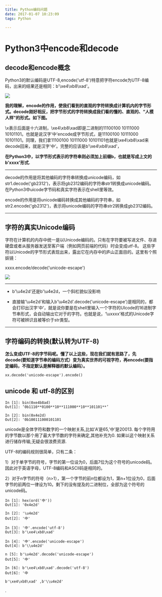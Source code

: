 ```yaml
---
title: Python编码问题
date: 2017-01-07 10:23:09
tags: Python

---
```


# Python3中encode和decode

## decode和encode概念

Python3的默认编码是UTF-8,encode('utf-8')特意把字符encode为UTF-8编码，出来的结果还是相同：b'\xe4\xb8\xad'。

![](http://s14.sinaimg.cn/mw690/0020jtpXzy6Sbx0ds3X9d)


**我的理解，encode的作用，使我们看到的直观的字符转换成计算机内的字节形式。decode刚好相反，把字节形式的字符转换成我们看的懂的、直观的、“人模人样”的形式。如下图。**

\x表示后面是十六进制，\xe4\xb8\xad即是二进制的11100100 10111000 10101101。也就是说汉字‘中’encode成字节形式，是11100100 10111000 10101101。同理，我们拿11100100 10111000 10101101也就是\xe4\xb8\xad来decode回来，就是汉字‘中’。完整的应该是b'\xe4\xb8\xad'，

**在Python3中，以字节形式表示的字符串则必须加上前缀b，也就是写成上文的b'xxxx'形式.**


-------

decode的作用是将其他编码的字符串转换成unicode编码，如str1.decode('gb2312')，表示将gb2312编码的字符串str1转换成unicode编码。在Python3中uicode字节码和真实字符表示在shell里等效。

encode的作用是将unicode编码转换成其他编码的字符串，如str2.encode('gb2312')，表示将unicode编码的字符串str2转换成gb2312编码。

------



## 字符的真实Unicode编码

字符在计算机的内存中统一是以Unicode编码的。只有在字符要被写进文件、存进硬盘或者从服务器发送至客户端（例如网页前端的代码）时会变成utf-8。
这些字符以Unicode的字节形式表现出来，露出它在内存中的庐山正面目的。这里有个照妖镜：

xxxx.encode/decode('unicode-escape')

![](http://s7.sinaimg.cn/mw690/0020jtpXzy6SbxebbT0a6)

-------
- b'\\u4e2d'还是b'\u4e2d，一个斜杠貌似没影响

- 直接输'\u4e2d'和输入b'\u4e2d'.decode('unicode-escape')是相同的，都会打印出汉字‘中’，就是说你要是在shell里输入一个字符的UIcode的16进制字节串形式，会自动输出它对于的字符。也就是说，‘\uxxxx’格式的Unicode字符可被辨识且被等价于str类型。
-------


## 字符编码的转换(默认转为UTF-8)


**怎么变成UTF-8的字节码呢。懂了以上这些，现在我们就有思路了，先decode(要知道字节串的编码方式）变为真实世界的可视字符，再encode(要指定编码，不指定默认是解释器的默认编码）。**

```
xx.decode('unicode-escape').encode()
```

## unicode 和 utf-8的区别

```
In [1]: bin(0xe4b8ad)
Out[1]: ‘0b1110**0100**10**111000**10**101101**’

In [2]: bin(0x4e2d)
Out[2]: '0b100111000101101
```

unicode是全体字符和数字的一个映射关系,比如’A’是65,’中’是20013.
每个字符用的字节数以那个用了最大字节数的字符来确定,其他补充为0.
如果以这个映射关系进行储存传输,无疑会很浪费资源.

UTF-8的编码规则很简单，只有二条：

1）对于单字节的符号，字节的第一位设为0，后面7位为这个符号的unicode码。因此对于英语字母，UTF-8编码和ASCII码是相同的。

2）对于n字节的符号（n>1），第一个字节的前n位都设为1，第n+1位设为0，后面字节的前两位一律设为10。剩下的没有提及的二进制位，全部为这个符号的unicode码。




```
In [1]: hex(ord('中'))
Out[1]: '0x4e2d'

In [2]: '\u4e2d'
Out[2]: '中'

In [3]: '中'.encode('utf-8')
Out[3]: b'\xe4\xb8\xad'

In [4]: '中'.encode('unicode-escape')
Out[4]: b'\\u4e2d'

n [5]: b'\u4e2d'.decode('unicode-escape')
Out[5]: '中'

In [6]: b'\xe4\xb8\xad'.decode('utf-8')
Out[6]: '中

b'\xe4\xb8\xad' ,b'\\u4e2d'

```



.
